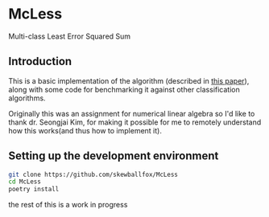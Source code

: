 # McLess

Multi-class Least Error Squared Sum

## Introduction

This is a basic implementation of the algorithm (described in [this paper](https://skim.math.msstate.edu/reprints/Park-ETAL-mCLESS-CSCE-2023.pdf)), along with some code for benchmarking it against other classification algorithms. 

Originally this was an assignment for numerical linear algebra so I'd like to thank dr. Seongjai Kim, for making it possible for me to remotely understand how this works(and thus how to implement it).

## Setting up the development environment

```sh
git clone https://github.com/skewballfox/McLess
cd McLess
poetry install
```

the rest of this is a work in progress
